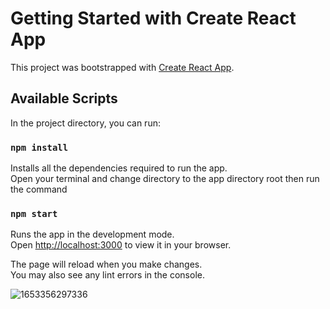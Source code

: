 # Getting Started with Create React App

This project was bootstrapped with [Create React App](https://github.com/facebook/create-react-app).

## Available Scripts

In the project directory, you can run:

### `npm install`
Installs all the dependencies required to run the app.\
Open your terminal and change directory to the app directory root then run the command

### `npm start`

Runs the app in the development mode.\
Open [http://localhost:3000](http://localhost:3000) to view it in your browser.

The page will reload when you make changes.\
You may also see any lint errors in the console.

![1653356297336](https://user-images.githubusercontent.com/39158843/169931130-50924648-4052-4dff-9618-b7318bacb080.png)
